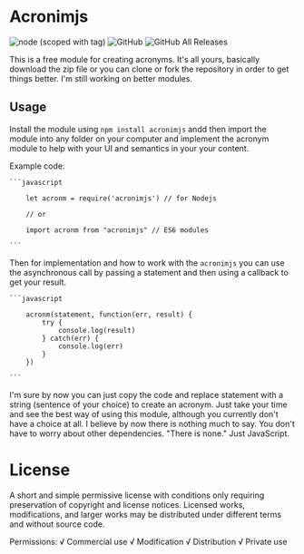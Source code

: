 # Acronimjs

![node (scoped with tag)](https://img.shields.io/node/v/@stdlib/stdlib/latest.svg?style=for-the-badge) ![GitHub](https://img.shields.io/github/license/mashape/apistatus.svg?style=for-the-badge) ![GitHub All Releases](https://img.shields.io/github/downloads/atom/atom/total.svg?style=for-the-badge)

This is a free module for creating acronyms. It's all yours, basically download the zip file or you can clone or fork the repository in order to get things better. I'm still working on better modules. 

## Usage 

Install the module using `npm install acronimjs` andd then import the module into any folder on your computer and implement the acronym module to help with your UI and semantics in your your content.

Example code:

    ```javascript 

        let acronm = require('acronimjs') // for Nodejs
        
        // or

        import acronm from "acronimjs" // ES6 modules

    ```

Then for implementation and how to work with the `acronimjs` you can use the asynchronous call by passing a statement and then using a callback to get your result. 

    ```javascript

        acronm(statement, function(err, result) {
            try {
                console.log(result)
            } catch(err) {
                console.log(err)
            }
        })

    ```

I'm sure by now you can just copy the code and replace statement with a string (sentence of your choice) to create an acronym. Just take your time and see the best way of using this module, although you currently don't have a choice at all. I believe by now there is nothing much to say. You don't have to worry about other dependencies. "There is none." Just JavaScript.

# License

A short and simple permissive license with conditions only requiring preservation of copyright and license notices. Licensed works, modifications, and larger works may be distributed under different terms and without source code. 

Permissions:
   √    Commercial use
   √    Modification
   √    Distribution
   √    Private use
